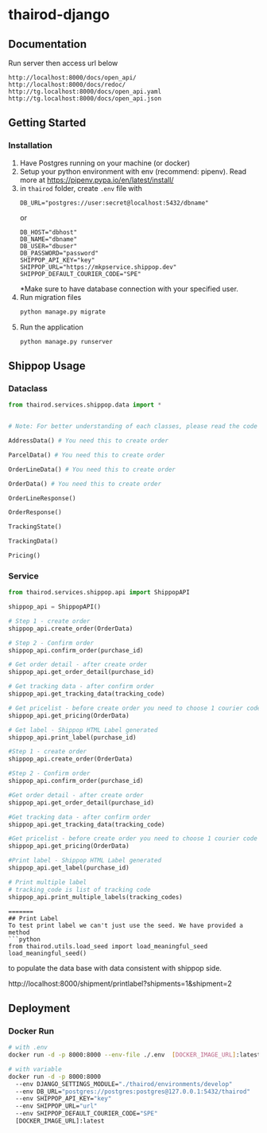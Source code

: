 # thairod-django

## Documentation
Run server then access url below
```
http://localhost:8000/docs/open_api/
http://localhost:8000/docs/redoc/
http://tg.localhost:8000/docs/open_api.yaml
http://tg.localhost:8000/docs/open_api.json
```




## Getting Started

### Installation

1. Have Postgres running on your machine (or docker)
2. Setup your python environment with env (recommend: pipenv). Read more at https://pipenv.pypa.io/en/latest/install/
3. in `thairod` folder, create `.env` file with 
   ```
   DB_URL="postgres://user:secret@localhost:5432/dbname"
   ```
   or
   ```
   DB_HOST="dbhost"
   DB_NAME="dbname"
   DB_USER="dbuser"
   DB_PASSWORD="password"
   SHIPPOP_API_KEY="key"
   SHIPPOP_URL="https://mkpservice.shippop.dev"
   SHIPPOP_DEFAULT_COURIER_CODE="SPE"
   ```
   *Make sure to have database connection with your specified user.
4. Run migration files
   ```sh
   python manage.py migrate
   ```
5. Run the application 
   ```
   python manage.py runserver
   ```
   
## Shippop Usage

### Dataclass
```python
from thairod.services.shippop.data import *


# Note: For better understanding of each classes, please read the code 

AddressData() # You need this to create order

ParcelData() # You need this to create order

OrderLineData() # You need this to create order

OrderData() # You need this to create order

OrderLineResponse()

OrderResponse()

TrackingState()

TrackingData()

Pricing()
```

### Service

```python
from thairod.services.shippop.api import ShippopAPI

shippop_api = ShippopAPI()

# Step 1 - create order
shippop_api.create_order(OrderData)

# Step 2 - Confirm order
shippop_api.confirm_order(purchase_id)

# Get order detail - after create order
shippop_api.get_order_detail(purchase_id)

# Get tracking data - after confirm order
shippop_api.get_tracking_data(tracking_code)

# Get pricelist - before create order you need to choose 1 courier code
shippop_api.get_pricing(OrderData)

# Get label - Shippop HTML Label generated
shippop_api.print_label(purchase_id)

#Step 1 - create order
shippop_api.create_order(OrderData)

#Step 2 - Confirm order
shippop_api.confirm_order(purchase_id)

#Get order detail - after create order
shippop_api.get_order_detail(purchase_id)

#Get tracking data - after confirm order
shippop_api.get_tracking_data(tracking_code)

#Get pricelist - before create order you need to choose 1 courier code
shippop_api.get_pricing(OrderData)

#Print label - Shippop HTML Label generated
shippop_api.get_label(purchase_id)

# Print multiple label
# tracking_code is list of tracking code
shippop_api.print_multiple_labels(tracking_codes)
```

```
=======
## Print Label
To test print label we can't just use the seed. We have provided a method
```python
from thairod.utils.load_seed import load_meaningful_seed
load_meaningful_seed()
```
to populate the data base with data consistent with shippop side.

http://localhost:8000/shipment/printlabel?shipments=1&shipment=2


## Deployment

### Docker Run
```bash
# with .env
docker run -d -p 8000:8000 --env-file ./.env  [DOCKER_IMAGE_URL]:latest

# with variable
docker run -d -p 8000:8000 
  --env DJANGO_SETTINGS_MODULE="./thairod/environments/develop" 
  --env DB_URL="postgres://postgres:postgres@127.0.0.1:5432/thairod"
  --env SHIPPOP_API_KEY="key"
  --env SHIPPOP_URL="url"
  --env SHIPPOP_DEFAULT_COURIER_CODE="SPE"  
  [DOCKER_IMAGE_URL]:latest
